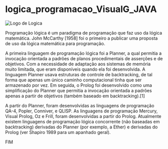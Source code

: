 # logica_programacao_VisualG_JAVA

![Logo de Logica](https://blog.dankicode.com/wp-content/uploads/2019/08/logica-de-programac%CC%A7a%CC%83o-para-iniciantes-650x350.png)

Programação lógica é um paradigma de programação que faz uso da lógica matemática. John McCarthy [1958] foi o primeiro a publicar uma proposta de uso da lógica matemática para programação.

A primeira linguagem de programação lógica foi a Planner, a qual permitia a invocação orientada a padrões de planos procedimentais de asserções e de objetivos. Com a necessidade de adaptação aos sistemas de memória muito limitada, que eram disponíveis quando ela foi desenvolvida. A linguagem Planner usava estruturas de controle de backtracking, de tal forma que apenas um único caminho computacional tinha que ser armazenado por vez. Em seguida, o Prolog foi desenvolvido como uma simplificação do Planner que permitia a invocação orientada a padrões apenas a partir de objetivos (também baseado em backtracking).[1]

A partir do Planner, foram desenvolvidas as linguagens de programação QA-4, Popler, Conniver, e QLISP. As linguagens de programação Mercury, Visual Prolog, Oz e Frill, foram desenvolvidas a partir do Prolog. Atualmente existem linguagens de programação lógica concorrente (não baseadas em backtracking) derivadas do Planner (por exemplo, a Ether) e derivadas do Prolog (ver Shapiro 1989 para um apanhado geral).

FIM


